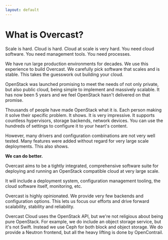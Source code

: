```yaml
---
layout: default
---
```


# What is Overcast?

Scale is hard. Cloud is hard. Cloud at scale is very hard. You need cloud software. You need management tools. You need processes.

We have run large production environments for decades. We use this experience to build Overcast. We carefully pick software that scales and is stable. This takes the guesswork out building your cloud.

OpenStack was launched promising to meet the needs of not only private, but also public cloud, being simple to implement and massively scalable. It has now been 5 years and we feel OpenStack hasn't delivered on that promise.

Thousands of people have made OpenStack what it is. Each person making it solve their specific problem. It shows. It is very impressive. It supports countless hypervisors, storage backends, network devices. You can use the hundreds of settings to configure it to your heart's content.

However, many drivers and configuration combinations are not very well tested. Many features were added without regard for very large scale deployments. This also shows.

**We can do better.**

Overcast aims to be a tightly integrated, comprehensive software suite for deploying and running an OpenStack compatible cloud at very large scale.

It will include a deployment system, configuration management tooling, the cloud software itself, monitoring, etc.

Overcast is highly opinionated. We provide very few backends and configuration options. This lets us focus our efforts and drive forward scalability, stability and reliability.

Overcast Cloud uses the OpenStack API, but we're not religious about being pure OpenStack. For example, we do include an object storage service, but it's not Swift. Instead we use Ceph for both block and object storage. We do provide a Neutron frontend, but all the heavy lifting is done by OpenContrail.
